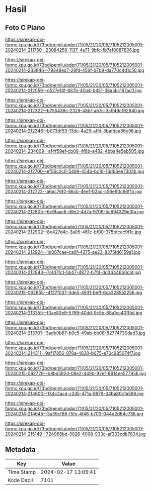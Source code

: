 # Hasil

## Foto C Plano

https://sirekap-obj-formc.kpu.go.id/73bd/pemilu/pdpr/71/05/21/20/05/7105212005001-20240214-211750--23084258-1137-4e71-9bfc-fb7af8087806.jpg

https://sirekap-obj-formc.kpu.go.id/73bd/pemilu/pdpr/71/05/21/20/05/7105212005001-20240214-233846--79348ed7-28fd-456f-b7b9-da770c4d1c50.jpg

https://sirekap-obj-formc.kpu.go.id/73bd/pemilu/pdpr/71/05/21/20/05/7105212005001-20240214-212056--d527e14f-687b-40a4-b451-38aabc197ac0.jpg

https://sirekap-obj-formc.kpu.go.id/73bd/pemilu/pdpr/71/05/21/20/05/7105212005001-20240214-212322--b755439c-2329-48bf-ab7c-3c949cf92940.jpg

https://sirekap-obj-formc.kpu.go.id/73bd/pemilu/pdpr/71/05/21/20/05/7105212005001-20240214-212346--b073df93-13de-4a29-affd-3bafdea36e96.jpg

https://sirekap-obj-formc.kpu.go.id/73bd/pemilu/pdpr/71/05/21/20/05/7105212005001-20240214-234009--a14f59ef-cb09-4f8b-a482-4bba4e5eb505.jpg

https://sirekap-obj-formc.kpu.go.id/73bd/pemilu/pdpr/71/05/21/20/05/7105212005001-20240214-212700--ef56c2c0-5499-454b-bc19-16db6ee7302b.jpg

https://sirekap-obj-formc.kpu.go.id/73bd/pemilu/pdpr/71/05/21/20/05/7105212005001-20240214-212722--a6ac76f0-86cb-4ee1-b2ac-c56e90c66f1b.jpg

https://sirekap-obj-formc.kpu.go.id/73bd/pemilu/pdpr/71/05/21/20/05/7105212005001-20240214-212805--6c9faac6-d9e2-4d7a-9706-5c694329e3fa.jpg

https://sirekap-obj-formc.kpu.go.id/73bd/pemilu/pdpr/71/05/21/20/05/7105212005001-20240214-212902--8e427d4c-3a05-461c-bf00-375bfcec9f1c.jpg

https://sirekap-obj-formc.kpu.go.id/73bd/pemilu/pdpr/71/05/21/20/05/7105212005001-20240214-212924--1d067cae-ca0f-4275-ae23-8375fd6159a1.jpg

https://sirekap-obj-formc.kpu.go.id/73bd/pemilu/pdpr/71/05/21/20/05/7105212005001-20240214-212943--7a1d7fc1-5b47-4872-b7f4-dd34446b0caf.jpg

https://sirekap-obj-formc.kpu.go.id/73bd/pemilu/pdpr/71/05/21/20/05/7105212005001-20240215-062855--4f27f037-3de5-4931-beff-6ca3285a2256.jpg

https://sirekap-obj-formc.kpu.go.id/73bd/pemilu/pdpr/71/05/21/20/05/7105212005001-20240214-213355--f0ae83e9-5769-40dd-9c5b-68a1cc40ff5d.jpg

https://sirekap-obj-formc.kpu.go.id/73bd/pemilu/pdpr/71/05/21/20/05/7105212005001-20240214-213701--3adb0b87-b0c5-49ab-bb08-82774730dad3.jpg

https://sirekap-obj-formc.kpu.go.id/73bd/pemilu/pdpr/71/05/21/20/05/7105212005001-20240214-214311--9af17856-078a-4820-b675-e70c985074f7.jpg

https://sirekap-obj-formc.kpu.go.id/73bd/pemilu/pdpr/71/05/21/20/05/7105212005001-20240215-062729--b8bd592d-08e2-449b-92ef-8614ee577956.jpg

https://sirekap-obj-formc.kpu.go.id/73bd/pemilu/pdpr/71/05/21/20/05/7105212005001-20240214-214600--134c2acd-c2d5-471a-8979-04ba80c1a596.jpg

https://sirekap-obj-formc.kpu.go.id/73bd/pemilu/pdpr/71/05/21/20/05/7105212005001-20240214-214645--3a39cf88-f5fe-4f46-b700-044d2d64c738.jpg

https://sirekap-obj-formc.kpu.go.id/73bd/pemilu/pdpr/71/05/21/20/05/7105212005001-20240214-215149--724066bd-0826-4008-933c-af333cdb7834.jpg


## Metadata

| Key        | Value               |
| ---------- | ------------------- |
| Time Stamp | 2024-02-17 13:05:41 |
| Kode Dapil | 7101                |



